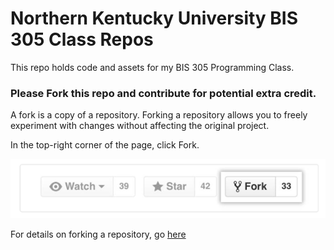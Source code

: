 # Northern Kentucky University BIS 305 Class Repos
This repo holds code and assets for my BIS 305 Programming Class.

### Please Fork this repo and contribute for potential extra credit.
A fork is a copy of a repository. Forking a repository allows you to freely experiment with changes without affecting the original project. 

In the top-right corner of the page, click Fork.

![Fork Button](https://github.com/BIS305/bis305/blob/master/images/ForkButton.PNG?raw=true)

For details on forking a repository, go <a href="https://docs.github.com/en/github/getting-started-with-github/fork-a-repo" target="_blank">here</a>
